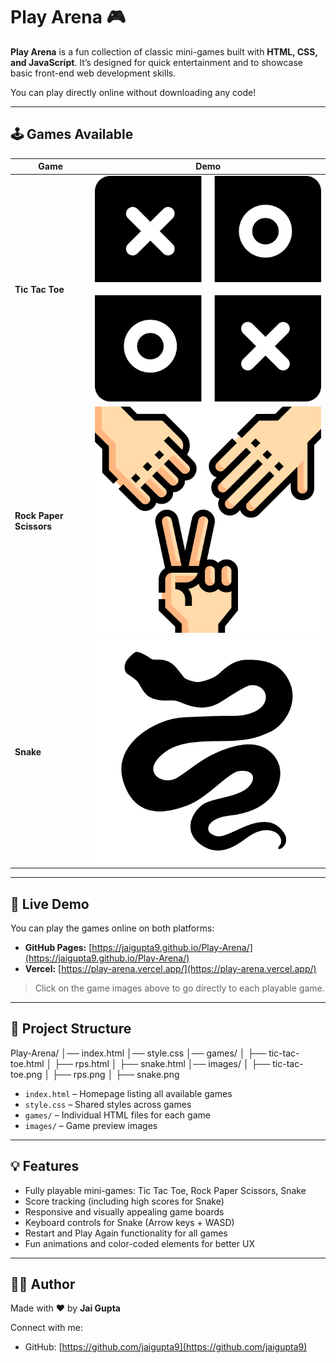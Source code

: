 # Play Arena 🎮

**Play Arena** is a fun collection of classic mini-games built with **HTML, CSS, and JavaScript**. It’s designed for quick entertainment and to showcase basic front-end web development skills.  

You can play directly online without downloading any code!

---

## 🕹️ Games Available

| Game | Demo |
|------|------|
| **Tic Tac Toe** | [![Tic Tac Toe](./images/tic-tac-toe.png)](https://jaigupta9.github.io/Play-Arena/games/tic-tac-toe.html) |
| **Rock Paper Scissors** | [![RPS](./images/rps.png)](https://jaigupta9.github.io/Play-Arena/games/rps.html) |
| **Snake** | [![Snake](./images/snake.png)](https://jaigupta9.github.io/Play-Arena/games/snake.html) |

---

## 🚀 Live Demo

You can play the games online on both platforms:  

- **GitHub Pages:** [https://jaigupta9.github.io/Play-Arena/](https://jaigupta9.github.io/Play-Arena/)  
- **Vercel:** [https://play-arena.vercel.app/](https://play-arena.vercel.app/)

> Click on the game images above to go directly to each playable game.

---

## 📂 Project Structure

Play-Arena/
│── index.html
│── style.css
│── games/
│ ├── tic-tac-toe.html
│ ├── rps.html
│ ├── snake.html
│── images/
│ ├── tic-tac-toe.png
│ ├── rps.png
│ ├── snake.png


- `index.html` – Homepage listing all available games  
- `style.css` – Shared styles across games  
- `games/` – Individual HTML files for each game  
- `images/` – Game preview images  

---

## 💡 Features

- Fully playable mini-games: Tic Tac Toe, Rock Paper Scissors, Snake  
- Score tracking (including high scores for Snake)  
- Responsive and visually appealing game boards  
- Keyboard controls for Snake (Arrow keys + WASD)  
- Restart and Play Again functionality for all games  
- Fun animations and color-coded elements for better UX  

---

## 👨‍💻 Author

Made with ❤️ by **Jai Gupta**  

Connect with me:  
- GitHub: [https://github.com/jaigupta9](https://github.com/jaigupta9)
